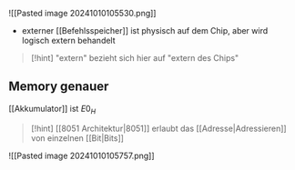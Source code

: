 ![[Pasted image 20241010105530.png]]

- externer [[Befehlsspeicher]] ist physisch auf dem Chip, aber wird logisch extern behandelt

> [!hint] "extern" bezieht sich hier auf "extern des Chips"

## Memory genauer
[[Akkumulator]] ist $E0_{H}$

> [!hint] [[8051 Architektur|8051]] erlaubt das [[Adresse|Adressieren]] von einzelnen [[Bit|Bits]]
 
![[Pasted image 20241010105757.png]]

